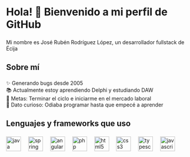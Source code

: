 <h1 align="left">Hola! 👋 Bienvenido a mi perfil de GitHub</h1>

###

<p align="left">Mi nombre es José Rubén Rodríguez López, un desarrollador fullstack de Écija</p>

###

<h2 align="left">Sobre mí</h2>

###

<p align="left">✨ Generando bugs desde 2005<br>📚 Actualmente estoy aprendiendo Delphi y estudiando DAW<br>🎯 Metas: Terminar el ciclo e iniciarme en el mercado laboral<br>🎲 Dato curioso:  Odiaba programar hasta que empecé a aprender</p>

###

<h2 align="left">Lenguajes y frameworks que uso</h2>

###

<div align="left">
  <img src="https://cdn.jsdelivr.net/gh/devicons/devicon/icons/java/java-original.svg" height="40" alt="java logo"  />
  <img width="12" />
  <img src="https://cdn.jsdelivr.net/gh/devicons/devicon/icons/spring/spring-original.svg" height="40" alt="spring logo"  />
  <img width="12" />
  <img src="https://cdn.jsdelivr.net/gh/devicons/devicon/icons/angularjs/angularjs-original.svg" height="40" alt="angularjs logo"  />
  <img width="12" />
  <img src="https://cdn.jsdelivr.net/gh/devicons/devicon/icons/php/php-original.svg" height="40" alt="php logo"  />
  <img width="12" />
  <img src="https://cdn.jsdelivr.net/gh/devicons/devicon/icons/html5/html5-original.svg" height="40" alt="html5 logo"  />
  <img width="12" />
  <img src="https://cdn.jsdelivr.net/gh/devicons/devicon/icons/css3/css3-original.svg" height="40" alt="css3 logo"  />
  <img width="12" />
  <img src="https://cdn.jsdelivr.net/gh/devicons/devicon/icons/typescript/typescript-original.svg" height="40" alt="typescript logo"  />
  <img width="12" />
  <img src="https://cdn.jsdelivr.net/gh/devicons/devicon/icons/javascript/javascript-original.svg" height="40" alt="javascript logo"  />
</div>

###
